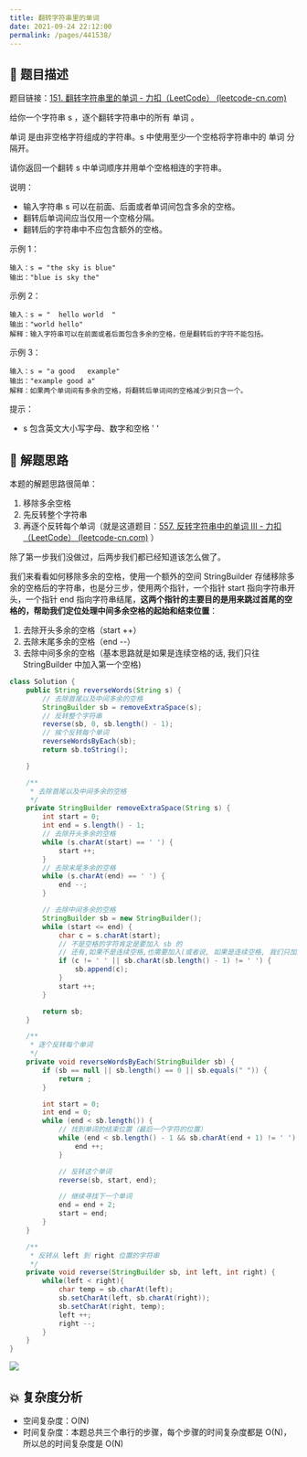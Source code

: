 ```yaml
---
title: 翻转字符串里的单词
date: 2021-09-24 22:12:00
permalink: /pages/441538/
---
```


## 📃 题目描述

题目链接：[151. 翻转字符串里的单词 - 力扣（LeetCode） (leetcode-cn.com)](https://leetcode-cn.com/problems/reverse-words-in-a-string/)

给你一个字符串 s ，逐个翻转字符串中的所有 单词 。

单词 是由非空格字符组成的字符串。s 中使用至少一个空格将字符串中的 单词 分隔开。

请你返回一个翻转 s 中单词顺序并用单个空格相连的字符串。

说明：

- 输入字符串 s 可以在前面、后面或者单词间包含多余的空格。
- 翻转后单词间应当仅用一个空格分隔。
- 翻转后的字符串中不应包含额外的空格。


示例 1：

```
输入：s = "the sky is blue"
输出："blue is sky the"
```

示例 2：

```
输入：s = "  hello world  "
输出："world hello"
解释：输入字符串可以在前面或者后面包含多余的空格，但是翻转后的字符不能包括。
```

示例 3：

```
输入：s = "a good   example"
输出："example good a"
解释：如果两个单词间有多余的空格，将翻转后单词间的空格减少到只含一个。
```


提示：

- s 包含英文大小写字母、数字和空格 ' '

## 🔔 解题思路

本题的解题思路很简单：

1. 移除多余空格
2. 先反转整个字符串
3. 再逐个反转每个单词（就是这道题目：[557. 反转字符串中的单词 III - 力扣（LeetCode） (leetcode-cn.com)](https://leetcode-cn.com/problems/reverse-words-in-a-string-iii/) ）

除了第一步我们没做过，后两步我们都已经知道该怎么做了。

我们来看看如何移除多余的空格，使用一个额外的空间 StringBuilder 存储移除多余的空格后的字符串，也是分三步，使用两个指针，一个指针 start 指向字符串开头，一个指针 end 指向字符串结尾，**这两个指针的主要目的是用来跳过首尾的空格的，帮助我们定位处理中间多余空格的起始和结束位置**：

1. 去除开头多余的空格（start ++）
2. 去除末尾多余的空格（end --）
3. 去除中间多余的空格（基本思路就是如果是连续空格的话, 我们只往 StringBuilder 中加入第一个空格)


```java
class Solution {
    public String reverseWords(String s) {
        // 去除首尾以及中间多余的空格
        StringBuilder sb = removeExtraSpace(s);
        // 反转整个字符串
        reverse(sb, 0, sb.length() - 1);
        // 挨个反转每个单词
        reverseWordsByEach(sb);
        return sb.toString();

    }

    /**
     * 去除首尾以及中间多余的空格
     */
    private StringBuilder removeExtraSpace(String s) {
        int start = 0;
        int end = s.length() - 1;
        // 去除开头多余的空格
        while (s.charAt(start) == ' ') {
            start ++;
        }
        // 去除末尾多余的空格
        while (s.charAt(end) == ' ') {
            end --;
        }

        // 去除中间多余的空格
        StringBuilder sb = new StringBuilder();
        while (start <= end) {
            char c = s.charAt(start);
            // 不是空格的字符肯定是要加入 sb 的
            // 还有,如果不是连续空格,也需要加入(或者说, 如果是连续空格, 我们只加入第一个空格)
            if (c != ' ' || sb.charAt(sb.length() - 1) != ' ') {
                sb.append(c);
            }
            start ++;
        }

        return sb;
    }

    /**
     * 逐个反转每个单词
     */
    private void reverseWordsByEach(StringBuilder sb) {
        if (sb == null || sb.length() == 0 || sb.equals(" ")) {
            return ;
        }

        int start = 0;
        int end = 0;
        while (end < sb.length()) {
            // 找到单词的结束位置（最后一个字符的位置）
            while (end < sb.length() - 1 && sb.charAt(end + 1) != ' ') {
                end ++;
            }

            // 反转这个单词
            reverse(sb, start, end);

            // 继续寻找下一个单词
            end = end + 2;
            start = end;
        }
    }

    /**
     * 反转从 left 到 right 位置的字符串
     */
    private void reverse(StringBuilder sb, int left, int right) {
        while(left < right){
            char temp = sb.charAt(left);
            sb.setCharAt(left, sb.charAt(right));
            sb.setCharAt(right, temp);
            left ++;
            right --;
        }
    }
}
```

![](https://gitee.com/veal98/images/raw/master/img/20210924224214.png)

## 💥 复杂度分析

- 空间复杂度：O(N)
- 时间复杂度：本题总共三个串行的步骤，每个步骤的时间复杂度都是 O(N)，所以总的时间复杂度是 O(N)


